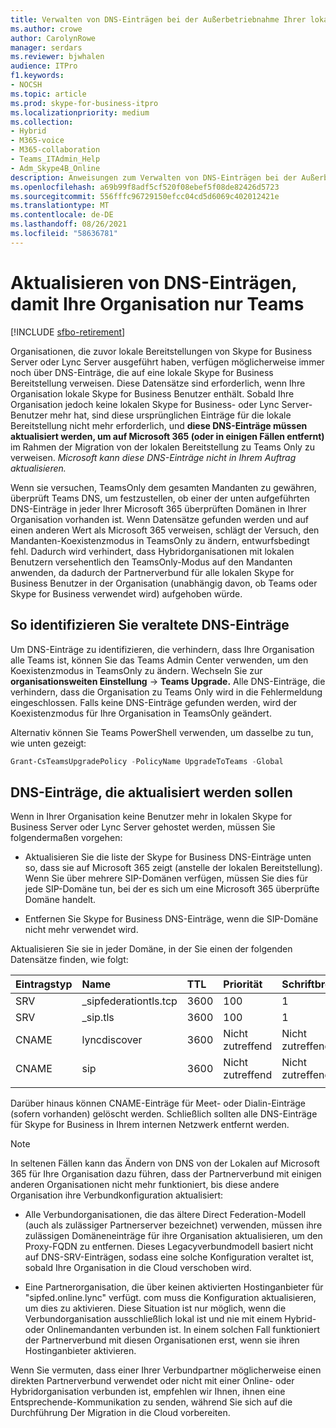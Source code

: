 ```yaml
---
title: Verwalten von DNS-Einträgen bei der Außerbetriebnahme Ihrer lokalen Umgebung
ms.author: crowe
author: CarolynRowe
manager: serdars
ms.reviewer: bjwhalen
audience: ITPro
f1.keywords:
- NOCSH
ms.topic: article
ms.prod: skype-for-business-itpro
ms.localizationpriority: medium
ms.collection:
- Hybrid
- M365-voice
- M365-collaboration
- Teams_ITAdmin_Help
- Adm_Skype4B_Online
description: Anweisungen zum Verwalten von DNS-Einträgen bei der Außerbetriebnahme Ihrer lokalen Skype for Business Umgebung.
ms.openlocfilehash: a69b99f8adf5cf520f08ebef5f08de82426d5723
ms.sourcegitcommit: 556fffc96729150efcc04cd5d6069c402012421e
ms.translationtype: MT
ms.contentlocale: de-DE
ms.lasthandoff: 08/26/2021
ms.locfileid: "58636781"
---
```

# <a name="update-dns-entries-to-enable-your-organization-to-be-all-teams-only"></a>Aktualisieren von DNS-Einträgen, damit Ihre Organisation nur Teams

[!INCLUDE [sfbo-retirement](../../Hub/includes/sfbo-retirement.md)]

Organisationen, die zuvor lokale Bereitstellungen von Skype for Business Server oder Lync Server ausgeführt haben, verfügen möglicherweise immer noch über DNS-Einträge, die auf eine lokale Skype for Business Bereitstellung verweisen. Diese Datensätze sind erforderlich, wenn Ihre Organisation lokale Skype for Business Benutzer enthält. Sobald Ihre Organisation jedoch keine lokalen Skype for Business- oder Lync Server-Benutzer mehr hat, sind diese ursprünglichen Einträge für die lokale Bereitstellung nicht mehr erforderlich, und **diese DNS-Einträge müssen aktualisiert werden, um auf Microsoft 365 (oder in einigen Fällen entfernt)** im Rahmen der Migration von der lokalen Bereitstellung zu Teams Only zu verweisen. *Microsoft kann diese DNS-Einträge nicht in Ihrem Auftrag aktualisieren.*

Wenn sie versuchen, TeamsOnly dem gesamten Mandanten zu gewähren, überprüft Teams DNS, um festzustellen, ob einer der unten aufgeführten DNS-Einträge in jeder Ihrer Microsoft 365 überprüften Domänen in Ihrer Organisation vorhanden ist. Wenn Datensätze gefunden werden und auf einen anderen Wert als Microsoft 365 verweisen, schlägt der Versuch, den Mandanten-Koexistenzmodus in TeamsOnly zu ändern, entwurfsbedingt fehl. Dadurch wird verhindert, dass Hybridorganisationen mit lokalen Benutzern versehentlich den TeamsOnly-Modus auf den Mandanten anwenden, da dadurch der Partnerverbund für alle lokalen Skype for Business Benutzer in der Organisation (unabhängig davon, ob Teams oder Skype for Business verwendet wird) aufgehoben würde.


## <a name="how-to-identify-stale-dns-records"></a>So identifizieren Sie veraltete DNS-Einträge

Um DNS-Einträge zu identifizieren, die verhindern, dass Ihre Organisation alle Teams ist, können Sie das Teams Admin Center verwenden, um den Koexistenzmodus in TeamsOnly zu ändern. Wechseln Sie zur **organisationsweiten Einstellung**  ->  **Teams Upgrade.** Alle DNS-Einträge, die verhindern, dass die Organisation zu Teams Only wird in die Fehlermeldung eingeschlossen.  Falls keine DNS-Einträge gefunden werden, wird der Koexistenzmodus für Ihre Organisation in TeamsOnly geändert.   

Alternativ können Sie Teams PowerShell verwenden, um dasselbe zu tun, wie unten gezeigt:

   ```PowerShell
   Grant-CsTeamsUpgradePolicy -PolicyName UpgradeToTeams -Global
   ```

## <a name="dns-records-to-be-updated"></a>DNS-Einträge, die aktualisiert werden sollen

Wenn in Ihrer Organisation keine Benutzer mehr in lokalen Skype for Business Server oder Lync Server gehostet werden, müssen Sie folgendermaßen vorgehen:

- Aktualisieren Sie die liste der Skype for Business DNS-Einträge unten so, dass sie auf Microsoft 365 zeigt (anstelle der lokalen Bereitstellung). Wenn Sie über mehrere SIP-Domänen verfügen, müssen Sie dies für jede SIP-Domäne tun, bei der es sich um eine Microsoft 365 überprüfte Domäne handelt.

- Entfernen Sie Skype for Business DNS-Einträge, wenn die SIP-Domäne nicht mehr verwendet wird. 

Aktualisieren Sie sie in jeder Domäne, in der Sie einen der folgenden Datensätze finden, wie folgt:

| Eintragstyp | Name | TTL | Priorität | Schriftbreite | Port | Wert |
| :-----| :-----| :---- | :-----| :-----| :-----| :-----|
| SRV | _sipfederationtls.tcp | 3600 |  100 | 1  | 5061  | sipfed.online.lync.com |
| SRV | _sip.tls | 3600  | 100 |    1    | 443   | sipdir.online.lync.com |
| CNAME | lyncdiscover |    3600 |  Nicht zutreffend |   Nicht zutreffend |   Nicht zutreffend |   webdir.online.lync.com |
| CNAME |   sip | 3600 |    Nicht zutreffend |   Nicht zutreffend  | Nicht zutreffend |    sipdir.online.lync.com |
|||||||

Darüber hinaus können CNAME-Einträge für Meet- oder Dialin-Einträge (sofern vorhanden) gelöscht werden. Schließlich sollten alle DNS-Einträge für Skype for Business in Ihrem internen Netzwerk entfernt werden.

> [!Note] 
> In seltenen Fällen kann das Ändern von DNS von der Lokalen auf Microsoft 365 für Ihre Organisation dazu führen, dass der Partnerverbund mit einigen anderen Organisationen nicht mehr funktioniert, bis diese andere Organisation ihre Verbundkonfiguration aktualisiert:
>
> - Alle Verbundorganisationen, die das ältere Direct Federation-Modell (auch als zulässiger Partnerserver bezeichnet) verwenden, müssen ihre zulässigen Domäneneinträge für ihre Organisation aktualisieren, um den Proxy-FQDN zu entfernen. Dieses Legacyverbundmodell basiert nicht auf DNS-SRV-Einträgen, sodass eine solche Konfiguration veraltet ist, sobald Ihre Organisation in die Cloud verschoben wird.
> 
> - Eine Partnerorganisation, die über keinen aktivierten Hostinganbieter für "sipfed.online.lync" verfügt. <span> com muss die Konfiguration aktualisieren, um dies zu aktivieren. Diese Situation ist nur möglich, wenn die Verbundorganisation ausschließlich lokal ist und nie mit einem Hybrid- oder Onlinemandanten verbunden ist. In einem solchen Fall funktioniert der Partnerverbund mit diesen Organisationen erst, wenn sie ihren Hostinganbieter aktivieren.
>
> Wenn Sie vermuten, dass einer Ihrer Verbundpartner möglicherweise einen direkten Partnerverbund verwendet oder nicht mit einer Online- oder Hybridorganisation verbunden ist, empfehlen wir Ihnen, ihnen eine Entsprechende-Kommunikation zu senden, während Sie sich auf die Durchführung Der Migration in die Cloud vorbereiten.
  




